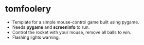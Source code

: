 # tomfoolery

* Template for a simple mouse-control game built using pygame.
* Needs **pygame** and **screeninfo** to run.
* Control the rocket with your mouse, remove all balls to win.
* Flashing lights warning.
